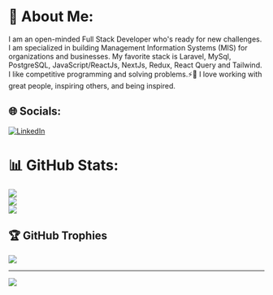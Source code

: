 # 💫 About Me:

I am an open-minded Full Stack Developer who's ready for new challenges. I am specialized in building Management Information Systems (MIS) for organizations and businesses. My favorite stack is Laravel, MySql, PostgreSQL, JavaScript/ReactJs, NextJs, Redux, React Query and Tailwind. I like competitive programming and solving problems.⚡🤝 I love working with great people, inspiring others, and being inspired.


## 🌐 Socials:
[![LinkedIn](https://img.shields.io/badge/LinkedIn-%230077B5.svg?logo=linkedin&logoColor=white)](https://linkedin.com/in/https://af.linkedin.com/in/mohammad-arif-laly-69ba78233) 

# 📊 GitHub Stats:
![](https://github-readme-stats.vercel.app/api?username=ArefLaly&theme=dark&hide_border=false&include_all_commits=false&count_private=false)<br/>
![](https://github-readme-streak-stats.herokuapp.com/?user=ArefLaly&theme=dark&hide_border=false)<br/>
![](https://github-readme-stats.vercel.app/api/top-langs/?username=ArefLaly&theme=dark&hide_border=false&include_all_commits=false&count_private=false&layout=compact)

## 🏆 GitHub Trophies
![](https://github-profile-trophy.vercel.app/?username=ArefLaly&theme=radical&no-frame=true&no-bg=false&margin-w=4)

---
[![](https://visitcount.itsvg.in/api?id=ArefLaly&icon=0&color=0)](https://visitcount.itsvg.in)

<!-- Proudly created with GPRM ( https://gprm.itsvg.in ) -->

